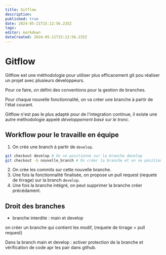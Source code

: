 ```yaml
---
title: Gitflow
description: 
published: true
date: 2024-05-21T15:12:56.235Z
tags: 
editor: markdown
dateCreated: 2024-05-21T15:12:56.235Z
---
```


# Gitflow

Gitflow est une méthodologie pour utiliser plus efficacement git pou réaliser un projet avec plusieurs développeurs.

Pour ce faire, on défini des conventions pour la gestion de branches.

Pour chaque nouvelle fonctionnalité, on va créer une branche à partir de l'état courant.

Gitflow n'est pas le plus adapté pour de l'integration continue, il existe une autre méthodologie appelé *développement basé sur le tronc*.

## Workflow pour le travaille en équipe

1. On crée une branch à partir de `develop`.

```bash
git checkout develop # On se positionne sur la branche develop
git checkout -b nouvelle_branch # On créer la branche et on se positionne dessus
```

2. On crée les commits sur cette nouvelle branche.
3. Une fois la fonctionnalité finalisée, on propose un pull request (requete de tirrage) sur la branch `develop`.
4. Une fois la branche intégré, on peut supprimer la branche créer précédament.

## Droit des branches

- branche interdite : main et develop

on créer un branche qui contient les modif, (requete de tirrage = pull request)

Dans la branch main et develop :
activer protection de la branche et vérification de code apr les pair dans github.
